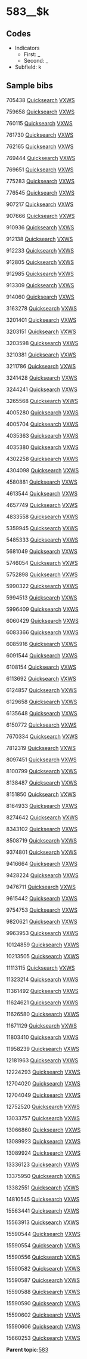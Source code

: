 # 583\_\_$k

## Codes

-   Indicators
    -   First: \_
    -   Second: \_
-   Subfield: k

## Sample bibs

705438 [Quicksearch](https://search.library.yale.edu/catalog/705438) [VXWS](http://prodorbis.library.yale.edu:7014/vxws/GetHoldingsService?bibId=705438)

759658 [Quicksearch](https://search.library.yale.edu/catalog/759658) [VXWS](http://prodorbis.library.yale.edu:7014/vxws/GetHoldingsService?bibId=759658)

760115 [Quicksearch](https://search.library.yale.edu/catalog/760115) [VXWS](http://prodorbis.library.yale.edu:7014/vxws/GetHoldingsService?bibId=760115)

761730 [Quicksearch](https://search.library.yale.edu/catalog/761730) [VXWS](http://prodorbis.library.yale.edu:7014/vxws/GetHoldingsService?bibId=761730)

762165 [Quicksearch](https://search.library.yale.edu/catalog/762165) [VXWS](http://prodorbis.library.yale.edu:7014/vxws/GetHoldingsService?bibId=762165)

769444 [Quicksearch](https://search.library.yale.edu/catalog/769444) [VXWS](http://prodorbis.library.yale.edu:7014/vxws/GetHoldingsService?bibId=769444)

769651 [Quicksearch](https://search.library.yale.edu/catalog/769651) [VXWS](http://prodorbis.library.yale.edu:7014/vxws/GetHoldingsService?bibId=769651)

775283 [Quicksearch](https://search.library.yale.edu/catalog/775283) [VXWS](http://prodorbis.library.yale.edu:7014/vxws/GetHoldingsService?bibId=775283)

776545 [Quicksearch](https://search.library.yale.edu/catalog/776545) [VXWS](http://prodorbis.library.yale.edu:7014/vxws/GetHoldingsService?bibId=776545)

907217 [Quicksearch](https://search.library.yale.edu/catalog/907217) [VXWS](http://prodorbis.library.yale.edu:7014/vxws/GetHoldingsService?bibId=907217)

907666 [Quicksearch](https://search.library.yale.edu/catalog/907666) [VXWS](http://prodorbis.library.yale.edu:7014/vxws/GetHoldingsService?bibId=907666)

910936 [Quicksearch](https://search.library.yale.edu/catalog/910936) [VXWS](http://prodorbis.library.yale.edu:7014/vxws/GetHoldingsService?bibId=910936)

912138 [Quicksearch](https://search.library.yale.edu/catalog/912138) [VXWS](http://prodorbis.library.yale.edu:7014/vxws/GetHoldingsService?bibId=912138)

912233 [Quicksearch](https://search.library.yale.edu/catalog/912233) [VXWS](http://prodorbis.library.yale.edu:7014/vxws/GetHoldingsService?bibId=912233)

912805 [Quicksearch](https://search.library.yale.edu/catalog/912805) [VXWS](http://prodorbis.library.yale.edu:7014/vxws/GetHoldingsService?bibId=912805)

912985 [Quicksearch](https://search.library.yale.edu/catalog/912985) [VXWS](http://prodorbis.library.yale.edu:7014/vxws/GetHoldingsService?bibId=912985)

913309 [Quicksearch](https://search.library.yale.edu/catalog/913309) [VXWS](http://prodorbis.library.yale.edu:7014/vxws/GetHoldingsService?bibId=913309)

914060 [Quicksearch](https://search.library.yale.edu/catalog/914060) [VXWS](http://prodorbis.library.yale.edu:7014/vxws/GetHoldingsService?bibId=914060)

3163278 [Quicksearch](https://search.library.yale.edu/catalog/3163278) [VXWS](http://prodorbis.library.yale.edu:7014/vxws/GetHoldingsService?bibId=3163278)

3201401 [Quicksearch](https://search.library.yale.edu/catalog/3201401) [VXWS](http://prodorbis.library.yale.edu:7014/vxws/GetHoldingsService?bibId=3201401)

3203151 [Quicksearch](https://search.library.yale.edu/catalog/3203151) [VXWS](http://prodorbis.library.yale.edu:7014/vxws/GetHoldingsService?bibId=3203151)

3203598 [Quicksearch](https://search.library.yale.edu/catalog/3203598) [VXWS](http://prodorbis.library.yale.edu:7014/vxws/GetHoldingsService?bibId=3203598)

3210381 [Quicksearch](https://search.library.yale.edu/catalog/3210381) [VXWS](http://prodorbis.library.yale.edu:7014/vxws/GetHoldingsService?bibId=3210381)

3211786 [Quicksearch](https://search.library.yale.edu/catalog/3211786) [VXWS](http://prodorbis.library.yale.edu:7014/vxws/GetHoldingsService?bibId=3211786)

3241428 [Quicksearch](https://search.library.yale.edu/catalog/3241428) [VXWS](http://prodorbis.library.yale.edu:7014/vxws/GetHoldingsService?bibId=3241428)

3244241 [Quicksearch](https://search.library.yale.edu/catalog/3244241) [VXWS](http://prodorbis.library.yale.edu:7014/vxws/GetHoldingsService?bibId=3244241)

3265568 [Quicksearch](https://search.library.yale.edu/catalog/3265568) [VXWS](http://prodorbis.library.yale.edu:7014/vxws/GetHoldingsService?bibId=3265568)

4005280 [Quicksearch](https://search.library.yale.edu/catalog/4005280) [VXWS](http://prodorbis.library.yale.edu:7014/vxws/GetHoldingsService?bibId=4005280)

4005704 [Quicksearch](https://search.library.yale.edu/catalog/4005704) [VXWS](http://prodorbis.library.yale.edu:7014/vxws/GetHoldingsService?bibId=4005704)

4035363 [Quicksearch](https://search.library.yale.edu/catalog/4035363) [VXWS](http://prodorbis.library.yale.edu:7014/vxws/GetHoldingsService?bibId=4035363)

4035380 [Quicksearch](https://search.library.yale.edu/catalog/4035380) [VXWS](http://prodorbis.library.yale.edu:7014/vxws/GetHoldingsService?bibId=4035380)

4302258 [Quicksearch](https://search.library.yale.edu/catalog/4302258) [VXWS](http://prodorbis.library.yale.edu:7014/vxws/GetHoldingsService?bibId=4302258)

4304098 [Quicksearch](https://search.library.yale.edu/catalog/4304098) [VXWS](http://prodorbis.library.yale.edu:7014/vxws/GetHoldingsService?bibId=4304098)

4580881 [Quicksearch](https://search.library.yale.edu/catalog/4580881) [VXWS](http://prodorbis.library.yale.edu:7014/vxws/GetHoldingsService?bibId=4580881)

4613544 [Quicksearch](https://search.library.yale.edu/catalog/4613544) [VXWS](http://prodorbis.library.yale.edu:7014/vxws/GetHoldingsService?bibId=4613544)

4657749 [Quicksearch](https://search.library.yale.edu/catalog/4657749) [VXWS](http://prodorbis.library.yale.edu:7014/vxws/GetHoldingsService?bibId=4657749)

4833558 [Quicksearch](https://search.library.yale.edu/catalog/4833558) [VXWS](http://prodorbis.library.yale.edu:7014/vxws/GetHoldingsService?bibId=4833558)

5359945 [Quicksearch](https://search.library.yale.edu/catalog/5359945) [VXWS](http://prodorbis.library.yale.edu:7014/vxws/GetHoldingsService?bibId=5359945)

5485333 [Quicksearch](https://search.library.yale.edu/catalog/5485333) [VXWS](http://prodorbis.library.yale.edu:7014/vxws/GetHoldingsService?bibId=5485333)

5681049 [Quicksearch](https://search.library.yale.edu/catalog/5681049) [VXWS](http://prodorbis.library.yale.edu:7014/vxws/GetHoldingsService?bibId=5681049)

5746054 [Quicksearch](https://search.library.yale.edu/catalog/5746054) [VXWS](http://prodorbis.library.yale.edu:7014/vxws/GetHoldingsService?bibId=5746054)

5752898 [Quicksearch](https://search.library.yale.edu/catalog/5752898) [VXWS](http://prodorbis.library.yale.edu:7014/vxws/GetHoldingsService?bibId=5752898)

5990322 [Quicksearch](https://search.library.yale.edu/catalog/5990322) [VXWS](http://prodorbis.library.yale.edu:7014/vxws/GetHoldingsService?bibId=5990322)

5994513 [Quicksearch](https://search.library.yale.edu/catalog/5994513) [VXWS](http://prodorbis.library.yale.edu:7014/vxws/GetHoldingsService?bibId=5994513)

5996409 [Quicksearch](https://search.library.yale.edu/catalog/5996409) [VXWS](http://prodorbis.library.yale.edu:7014/vxws/GetHoldingsService?bibId=5996409)

6060429 [Quicksearch](https://search.library.yale.edu/catalog/6060429) [VXWS](http://prodorbis.library.yale.edu:7014/vxws/GetHoldingsService?bibId=6060429)

6083366 [Quicksearch](https://search.library.yale.edu/catalog/6083366) [VXWS](http://prodorbis.library.yale.edu:7014/vxws/GetHoldingsService?bibId=6083366)

6085916 [Quicksearch](https://search.library.yale.edu/catalog/6085916) [VXWS](http://prodorbis.library.yale.edu:7014/vxws/GetHoldingsService?bibId=6085916)

6091544 [Quicksearch](https://search.library.yale.edu/catalog/6091544) [VXWS](http://prodorbis.library.yale.edu:7014/vxws/GetHoldingsService?bibId=6091544)

6108154 [Quicksearch](https://search.library.yale.edu/catalog/6108154) [VXWS](http://prodorbis.library.yale.edu:7014/vxws/GetHoldingsService?bibId=6108154)

6113692 [Quicksearch](https://search.library.yale.edu/catalog/6113692) [VXWS](http://prodorbis.library.yale.edu:7014/vxws/GetHoldingsService?bibId=6113692)

6124857 [Quicksearch](https://search.library.yale.edu/catalog/6124857) [VXWS](http://prodorbis.library.yale.edu:7014/vxws/GetHoldingsService?bibId=6124857)

6129658 [Quicksearch](https://search.library.yale.edu/catalog/6129658) [VXWS](http://prodorbis.library.yale.edu:7014/vxws/GetHoldingsService?bibId=6129658)

6135648 [Quicksearch](https://search.library.yale.edu/catalog/6135648) [VXWS](http://prodorbis.library.yale.edu:7014/vxws/GetHoldingsService?bibId=6135648)

6150772 [Quicksearch](https://search.library.yale.edu/catalog/6150772) [VXWS](http://prodorbis.library.yale.edu:7014/vxws/GetHoldingsService?bibId=6150772)

7670334 [Quicksearch](https://search.library.yale.edu/catalog/7670334) [VXWS](http://prodorbis.library.yale.edu:7014/vxws/GetHoldingsService?bibId=7670334)

7812319 [Quicksearch](https://search.library.yale.edu/catalog/7812319) [VXWS](http://prodorbis.library.yale.edu:7014/vxws/GetHoldingsService?bibId=7812319)

8097451 [Quicksearch](https://search.library.yale.edu/catalog/8097451) [VXWS](http://prodorbis.library.yale.edu:7014/vxws/GetHoldingsService?bibId=8097451)

8100799 [Quicksearch](https://search.library.yale.edu/catalog/8100799) [VXWS](http://prodorbis.library.yale.edu:7014/vxws/GetHoldingsService?bibId=8100799)

8138487 [Quicksearch](https://search.library.yale.edu/catalog/8138487) [VXWS](http://prodorbis.library.yale.edu:7014/vxws/GetHoldingsService?bibId=8138487)

8151850 [Quicksearch](https://search.library.yale.edu/catalog/8151850) [VXWS](http://prodorbis.library.yale.edu:7014/vxws/GetHoldingsService?bibId=8151850)

8164933 [Quicksearch](https://search.library.yale.edu/catalog/8164933) [VXWS](http://prodorbis.library.yale.edu:7014/vxws/GetHoldingsService?bibId=8164933)

8274642 [Quicksearch](https://search.library.yale.edu/catalog/8274642) [VXWS](http://prodorbis.library.yale.edu:7014/vxws/GetHoldingsService?bibId=8274642)

8343102 [Quicksearch](https://search.library.yale.edu/catalog/8343102) [VXWS](http://prodorbis.library.yale.edu:7014/vxws/GetHoldingsService?bibId=8343102)

8508719 [Quicksearch](https://search.library.yale.edu/catalog/8508719) [VXWS](http://prodorbis.library.yale.edu:7014/vxws/GetHoldingsService?bibId=8508719)

9374801 [Quicksearch](https://search.library.yale.edu/catalog/9374801) [VXWS](http://prodorbis.library.yale.edu:7014/vxws/GetHoldingsService?bibId=9374801)

9416664 [Quicksearch](https://search.library.yale.edu/catalog/9416664) [VXWS](http://prodorbis.library.yale.edu:7014/vxws/GetHoldingsService?bibId=9416664)

9428224 [Quicksearch](https://search.library.yale.edu/catalog/9428224) [VXWS](http://prodorbis.library.yale.edu:7014/vxws/GetHoldingsService?bibId=9428224)

9476711 [Quicksearch](https://search.library.yale.edu/catalog/9476711) [VXWS](http://prodorbis.library.yale.edu:7014/vxws/GetHoldingsService?bibId=9476711)

9615442 [Quicksearch](https://search.library.yale.edu/catalog/9615442) [VXWS](http://prodorbis.library.yale.edu:7014/vxws/GetHoldingsService?bibId=9615442)

9754753 [Quicksearch](https://search.library.yale.edu/catalog/9754753) [VXWS](http://prodorbis.library.yale.edu:7014/vxws/GetHoldingsService?bibId=9754753)

9820621 [Quicksearch](https://search.library.yale.edu/catalog/9820621) [VXWS](http://prodorbis.library.yale.edu:7014/vxws/GetHoldingsService?bibId=9820621)

9963953 [Quicksearch](https://search.library.yale.edu/catalog/9963953) [VXWS](http://prodorbis.library.yale.edu:7014/vxws/GetHoldingsService?bibId=9963953)

10124859 [Quicksearch](https://search.library.yale.edu/catalog/10124859) [VXWS](http://prodorbis.library.yale.edu:7014/vxws/GetHoldingsService?bibId=10124859)

10213505 [Quicksearch](https://search.library.yale.edu/catalog/10213505) [VXWS](http://prodorbis.library.yale.edu:7014/vxws/GetHoldingsService?bibId=10213505)

11113115 [Quicksearch](https://search.library.yale.edu/catalog/11113115) [VXWS](http://prodorbis.library.yale.edu:7014/vxws/GetHoldingsService?bibId=11113115)

11323214 [Quicksearch](https://search.library.yale.edu/catalog/11323214) [VXWS](http://prodorbis.library.yale.edu:7014/vxws/GetHoldingsService?bibId=11323214)

11361492 [Quicksearch](https://search.library.yale.edu/catalog/11361492) [VXWS](http://prodorbis.library.yale.edu:7014/vxws/GetHoldingsService?bibId=11361492)

11624621 [Quicksearch](https://search.library.yale.edu/catalog/11624621) [VXWS](http://prodorbis.library.yale.edu:7014/vxws/GetHoldingsService?bibId=11624621)

11626580 [Quicksearch](https://search.library.yale.edu/catalog/11626580) [VXWS](http://prodorbis.library.yale.edu:7014/vxws/GetHoldingsService?bibId=11626580)

11671129 [Quicksearch](https://search.library.yale.edu/catalog/11671129) [VXWS](http://prodorbis.library.yale.edu:7014/vxws/GetHoldingsService?bibId=11671129)

11803410 [Quicksearch](https://search.library.yale.edu/catalog/11803410) [VXWS](http://prodorbis.library.yale.edu:7014/vxws/GetHoldingsService?bibId=11803410)

11958239 [Quicksearch](https://search.library.yale.edu/catalog/11958239) [VXWS](http://prodorbis.library.yale.edu:7014/vxws/GetHoldingsService?bibId=11958239)

12181963 [Quicksearch](https://search.library.yale.edu/catalog/12181963) [VXWS](http://prodorbis.library.yale.edu:7014/vxws/GetHoldingsService?bibId=12181963)

12224293 [Quicksearch](https://search.library.yale.edu/catalog/12224293) [VXWS](http://prodorbis.library.yale.edu:7014/vxws/GetHoldingsService?bibId=12224293)

12704020 [Quicksearch](https://search.library.yale.edu/catalog/12704020) [VXWS](http://prodorbis.library.yale.edu:7014/vxws/GetHoldingsService?bibId=12704020)

12704049 [Quicksearch](https://search.library.yale.edu/catalog/12704049) [VXWS](http://prodorbis.library.yale.edu:7014/vxws/GetHoldingsService?bibId=12704049)

12752520 [Quicksearch](https://search.library.yale.edu/catalog/12752520) [VXWS](http://prodorbis.library.yale.edu:7014/vxws/GetHoldingsService?bibId=12752520)

13033757 [Quicksearch](https://search.library.yale.edu/catalog/13033757) [VXWS](http://prodorbis.library.yale.edu:7014/vxws/GetHoldingsService?bibId=13033757)

13066860 [Quicksearch](https://search.library.yale.edu/catalog/13066860) [VXWS](http://prodorbis.library.yale.edu:7014/vxws/GetHoldingsService?bibId=13066860)

13089923 [Quicksearch](https://search.library.yale.edu/catalog/13089923) [VXWS](http://prodorbis.library.yale.edu:7014/vxws/GetHoldingsService?bibId=13089923)

13089924 [Quicksearch](https://search.library.yale.edu/catalog/13089924) [VXWS](http://prodorbis.library.yale.edu:7014/vxws/GetHoldingsService?bibId=13089924)

13336123 [Quicksearch](https://search.library.yale.edu/catalog/13336123) [VXWS](http://prodorbis.library.yale.edu:7014/vxws/GetHoldingsService?bibId=13336123)

13375950 [Quicksearch](https://search.library.yale.edu/catalog/13375950) [VXWS](http://prodorbis.library.yale.edu:7014/vxws/GetHoldingsService?bibId=13375950)

13382551 [Quicksearch](https://search.library.yale.edu/catalog/13382551) [VXWS](http://prodorbis.library.yale.edu:7014/vxws/GetHoldingsService?bibId=13382551)

14810545 [Quicksearch](https://search.library.yale.edu/catalog/14810545) [VXWS](http://prodorbis.library.yale.edu:7014/vxws/GetHoldingsService?bibId=14810545)

15563441 [Quicksearch](https://search.library.yale.edu/catalog/15563441) [VXWS](http://prodorbis.library.yale.edu:7014/vxws/GetHoldingsService?bibId=15563441)

15563913 [Quicksearch](https://search.library.yale.edu/catalog/15563913) [VXWS](http://prodorbis.library.yale.edu:7014/vxws/GetHoldingsService?bibId=15563913)

15590544 [Quicksearch](https://search.library.yale.edu/catalog/15590544) [VXWS](http://prodorbis.library.yale.edu:7014/vxws/GetHoldingsService?bibId=15590544)

15590554 [Quicksearch](https://search.library.yale.edu/catalog/15590554) [VXWS](http://prodorbis.library.yale.edu:7014/vxws/GetHoldingsService?bibId=15590554)

15590556 [Quicksearch](https://search.library.yale.edu/catalog/15590556) [VXWS](http://prodorbis.library.yale.edu:7014/vxws/GetHoldingsService?bibId=15590556)

15590582 [Quicksearch](https://search.library.yale.edu/catalog/15590582) [VXWS](http://prodorbis.library.yale.edu:7014/vxws/GetHoldingsService?bibId=15590582)

15590587 [Quicksearch](https://search.library.yale.edu/catalog/15590587) [VXWS](http://prodorbis.library.yale.edu:7014/vxws/GetHoldingsService?bibId=15590587)

15590588 [Quicksearch](https://search.library.yale.edu/catalog/15590588) [VXWS](http://prodorbis.library.yale.edu:7014/vxws/GetHoldingsService?bibId=15590588)

15590590 [Quicksearch](https://search.library.yale.edu/catalog/15590590) [VXWS](http://prodorbis.library.yale.edu:7014/vxws/GetHoldingsService?bibId=15590590)

15590602 [Quicksearch](https://search.library.yale.edu/catalog/15590602) [VXWS](http://prodorbis.library.yale.edu:7014/vxws/GetHoldingsService?bibId=15590602)

15590606 [Quicksearch](https://search.library.yale.edu/catalog/15590606) [VXWS](http://prodorbis.library.yale.edu:7014/vxws/GetHoldingsService?bibId=15590606)

15660253 [Quicksearch](https://search.library.yale.edu/catalog/15660253) [VXWS](http://prodorbis.library.yale.edu:7014/vxws/GetHoldingsService?bibId=15660253)

**Parent topic:**[583](../../tags/583/583.md)


